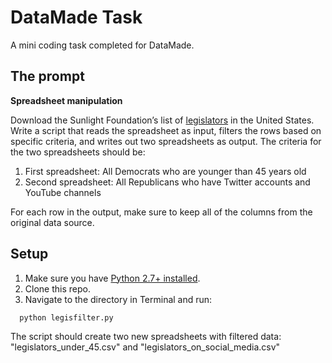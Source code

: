 # DataMade Task

A mini coding task completed for DataMade.

## The prompt

**Spreadsheet manipulation**

Download the Sunlight Foundation’s list of [legislators](http://unitedstates.sunlightfoundation.com/legislators/legislators.csv) in the United States. Write a script that reads the spreadsheet as input, filters the rows based on specific criteria, and writes out two spreadsheets as output. The criteria for the two spreadsheets should be:

1. First spreadsheet: All Democrats who are younger than 45 years old
2. Second spreadsheet: All Republicans who have Twitter accounts and YouTube
channels

For each row in the output, make sure to keep all of the columns from the original data
source.

## Setup

1. Make sure you have [Python 2.7+ installed](https://www.python.org/downloads/).
2. Clone this repo.
3. Navigate to the directory in Terminal and run:

```bash
  python legisfilter.py
  ```

The script should create two new spreadsheets with filtered data: "legislators_under_45.csv" and "legislators_on_social_media.csv"